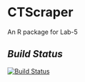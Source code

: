# CTScraper
An R package for Lab-5    

## _Build Status_

[![Build Status](https://travis-ci.org/shaiq681/CTScraped.svg?branch=main)](https://travis-ci.org/shaiq681/CTScraped)
